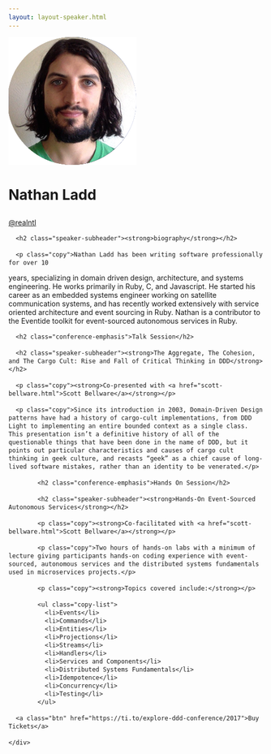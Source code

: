 ```yaml
---
layout: layout-speaker.html
---
```


<div class="container section featured-speaker">
  <div class="row">
    <div class="col-xs-12 col-sm-2 img-container">
      <img class="speaker-page-img" src="../img/speakers/Nathan-Ladd-ON.png" />
      </div>
    <div class="col-xs-12 col-sm-10 copy-container">
      <h1 class="speaker-header">Nathan Ladd</h1>
      <h2 class="speaker-subtitle"></h2>
      <p class="copy"><a class="speaker-handle" href="https://twitter.com/@realntl" target="_blank">@realntl</a></p>

      <h2 class="speaker-subheader"><strong>biography</strong></h2>

      <p class="copy">Nathan Ladd has been writing software professionally for over 10
years, specializing in domain driven design, architecture, and systems
engineering. He works primarily in Ruby, C, and Javascript. He started
his career as an embedded systems engineer working on satellite
communication systems, and has recently worked extensively with
service oriented architecture and event sourcing in Ruby. Nathan is a
contributor to the Eventide toolkit for event-sourced autonomous
services in Ruby.</p>

      <h2 class="conference-emphasis">Talk Session</h2>

      <h2 class="speaker-subheader"><strong>The Aggregate, The Cohesion, and The Cargo Cult: Rise and Fall of Critical Thinking in DDD</strong></h2>

      <p class="copy"><strong>Co-presented with <a href="scott-bellware.html">Scott Bellware</a></strong></p>

      <p class="copy">Since its introduction in 2003, Domain-Driven Design patterns have had a history of cargo-cult implementations, from DDD Light to implementing an entire bounded context as a single class. This presentation isn’t a definitive history of all of the questionable things that have been done in the name of DDD, but it points out particular characteristics and causes of cargo cult thinking in geek culture, and recasts “geek” as a chief cause of long-lived software mistakes, rather than an identity to be venerated.</p>

            <h2 class="conference-emphasis">Hands On Session</h2>
      
            <h2 class="speaker-subheader"><strong>Hands-On Event-Sourced Autonomous Services</strong></h2>
      
            <p class="copy"><strong>Co-facilitated with <a href="scott-bellware.html">Scott Bellware</a></strong></p>
      
            <p class="copy">Two hours of hands-on labs with a minimum of lecture giving participants hands-on coding experience with event-sourced, autonomous services and the distributed systems fundamentals used in microservices projects.</p>
      
            <p class="copy"><strong>Topics covered include:</strong></p>
      
            <ul class="copy-list">
              <li>Events</li>
              <li>Commands</li>
              <li>Entities</li>
              <li>Projections</li>
              <li>Streams</li>
              <li>Handlers</li>
              <li>Services and Components</li>
              <li>Distributed Systems Fundamentals</li>
              <li>Idempotence</li>
              <li>Concurrency</li>
              <li>Testing</li>
            </ul>

      <a class="btn" href="https://ti.to/explore-ddd-conference/2017">Buy Tickets</a>

    </div>
</div>
</div>

